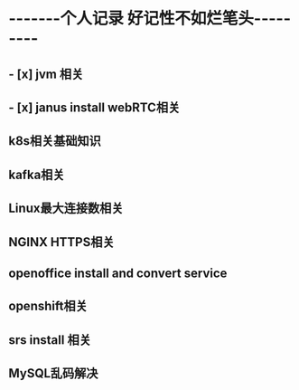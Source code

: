 # -------个人记录 好记性不如烂笔头---------

## - [x] jvm 相关
## - [x] janus install webRTC相关
## k8s相关基础知识
## kafka相关
## Linux最大连接数相关
## NGINX HTTPS相关
## openoffice install and convert service
## openshift相关
## srs install 相关
## MySQL乱码解决

